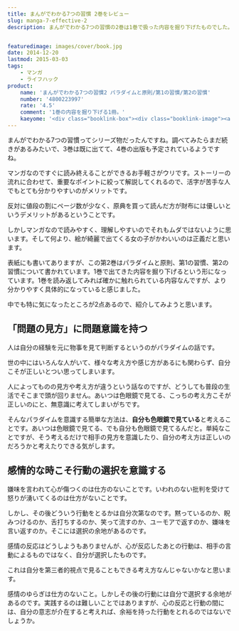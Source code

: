 ```yaml
---
title: まんがでわかる7つの習慣 2巻をレビュー
slug: manga-7-effective-2
description: まんがでわかる7つの習慣の2巻は1巻で扱った内容を掘り下げたものでした。内容がより具体的になっていて、実際に普段の生活に活かしやすくなっているように感じます。今回は私が普段の生活に活かしていきたいなと思った考え方2点と一緒にご紹介したいと思います。


featuredimage: images/cover/book.jpg
date: 2014-12-20
lastmod: 2015-03-03
tags: 
    - マンガ
    - ライフハック
product:
    name: 'まんがでわかる7つの習慣2 パラダイムと原則/第1の習慣/第2の習慣'
    number: '4800223997'
    rate: '4.5'
    comment: '1巻の内容を掘り下げる1冊。'
    kaeyome: '<div class="booklink-box"><div class="booklink-image"><a href="http://www.amazon.co.jp/exec/obidos/asin/4800223997/illusionspace-22/" rel="nofollow" target="_blank"><img src="https://ecx.images-amazon.com/images/I/51mHND%2Bcz0L._SL160_.jpg" style="border: none;" /></a></div><div class="booklink-info"><div class="booklink-name"><a href="http://www.amazon.co.jp/exec/obidos/asin/4800223997/illusionspace-22/" rel="nofollow" target="_blank">まんがでわかる7つの習慣2 パラダイムと原則/第1の習慣/第2の習慣</a><div class="booklink-powered-date">posted with <a href="http://yomereba.com" rel="nofollow" target="_blank">ヨメレバ</a></div></div><div class="booklink-detail">フランクリン・コヴィー・ジャパン 宝島社 2014-07-11    </div><div class="booklink-link2"><div class="shoplinkamazon"><a href="http://www.amazon.co.jp/exec/obidos/asin/4800223997/illusionspace-22/" rel="nofollow" target="_blank" title="アマゾン" >Amazon</a></div><div class="shoplinkkindle"><a href="http://www.amazon.co.jp/gp/search?keywords=%82%DC%82%F1%82%AA%82%C5%82%ED%82%A9%82%E97%82%C2%82%CC%8FK%8A%B52%20%83p%83%89%83_%83C%83%80%82%C6%8C%B4%91%A5%2F%91%E61%82%CC%8FK%8A%B5%2F%91%E62%82%CC%8FK%8A%B5&__mk_ja_JP=%83J%83%5E%83J%83i&url=node%3D2275256051&tag=illusionspace-22" rel="nofollow" target="_blank" >Kindle</a></div><div class="shoplinkrakuten"><a href="http://hb.afl.rakuten.co.jp/hgc/11acbc01.369b1bf6.11acbc02.cabf9fe9/?pc=http%3A%2F%2Fbooks.rakuten.co.jp%2Frb%2F12815566%2F%3Fscid%3Daf_ich_link_urltxt%26m%3Dhttp%3A%2F%2Fm.rakuten.co.jp%2Fev%2Fbook%2F" rel="nofollow" target="_blank" title="楽天ブックス" >楽天ブックス</a></div>                  	  	  	  	</div></div><div class="booklink-footer"></div></div>'
---
```


まんがでわかる7つの習慣ってシリーズ物だったんですね。調べてみたらまだ続きがあるみたいで、3巻は既に出てて、4巻の出版も予定されているようですね。

マンガなのですぐに読み終えることができるお手軽さがウリです。ストーリーの流れに合わせて、重要なポイントに絞って解説してくれるので、活字が苦手な人でもとても分かりやすいのがメリットです。

反対に値段の割にページ数が少なく、原典を買って読んだ方が財布には優しいというデメリットがあるということです。

しかしマンガなので読みやすく、理解しやすいのでそれもムダではないように思います。そして何より、絵が綺麗で出てくる女の子がかわいいのは正義だと思います。

表紙にも書いてありますが、この第2巻はパラダイムと原則、第1の習慣、第2の習慣について書かれています。1巻で出てきた内容を掘り下げるという形になっています。1巻を読み返してみれば確かに触れられている内容なんですが、より分かりやすく具体的になっていると感じました。

中でも特に気になったところが2点あるので、紹介してみようと思います。


## 「問題の見方」に問題意識を持つ


人は自分の経験を元に物事を見て判断するというのがパラダイムの話です。

世の中にはいろんな人がいて、様々な考え方や感じ方があるにも関わらず、自分こそが正しいとつい思ってしまいます。

人によってものの見方や考え方が違うという話なのですが、どうしても普段の生活でそこまで頭が回りません。あいつは色眼鏡で見てる、こっちの考え方こそが正しいのにと、無意識に考えてしまいがちです。

そんなパラダイムを意識する簡単な方法は、<strong>自分も色眼鏡で見ている</strong>と考えることです。あいつは色眼鏡で見てる、でも自分も色眼鏡で見てるんだと。単純なことですが、そう考えるだけで相手の見方を意識したり、自分の考え方は正しいのだろうかと考えたりできる気がします。


## 感情的な時こそ行動の選択を意識する


嫌味を言われて心が傷つくのは仕方のないことです。いわれのない批判を受けて怒りが湧いてくるのは仕方がないことです。

しかし、その後どういう行動をとるかは自分次第なのです。黙っているのか、睨みつけるのか、舌打ちするのか、笑って流すのか、ユーモアで返すのか、嫌味を言い返すのか。そこには選択の余地があるのです。

感情の反応はどうしようもありませんが、心が反応したあとの行動は、相手の言動によるものではなく、自分が選択したものです。

これは自分を第三者的視点で見ることもできる考え方なんじゃないかなと思います。

感情のゆらぎは仕方のないこと。しかしその後の行動には自分で選択する余地があるのです。実践するのは難しいことではありますが、心の反応と行動の間には、自分の意志が介在すると考えれば、余裕を持った行動をとれるのではないでしょうか。


  